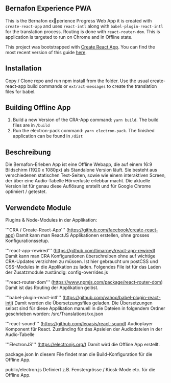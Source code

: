 ## Bernafon Experience PWA

This is the Bernafon experience Progress Web App it is created with `create-react-app` and uses `react-intl` along with `babel-plugin-react-intl` for the translation process.
Routing is done with `react-router-dom`. This is application is targeted to run on Chrome and in Offline state.

This project was bootstrapped with [Create React App](https://github.com/facebookincubator/create-react-app).
You can find the most recent version of this guide [here](https://github.com/facebookincubator/create-react-app/blob/master/packages/react-scripts/template/README.md).

## Installation
Copy / Clone repo and run npm install from the folder. Use the usual create-react-app build commands or `extract-messages` to create the translation files for babel.

## Building Offline App
1. Build a new Version of the CRA-App command: `yarn build`. The build files are in `/build`
2. Run the electron-pack command: `yarn electron-pack`.  The finished application can be found in `/dist`

## Beschreibung
Die Bernafon-Erleben App ist eine Offline Webapp, die auf einem 16:9 Bildschirm (1920 x 1080px) als 
Standalone Version läuft. Sie besteht aus verschiedenen statischen Text-Seiten, sowie wie einem interaktiven Screen, der über eine Audio-Tabelle Hörverluste erlebbar macht. Die aktuelle Version ist für genau diese Auflösung erstellt und für Google Chrome optimiert / getestet.

## Verwendete Module
Plugins & Node-Modules in der Applikation:

'''CRA / Create-React-App''' (https://github.com/facebook/create-react-app) 
Damit kann man ReactJS Applikationen erstellen, ohne grosses Konfigurationssetup. 

'''react-app-rewired''' (https://github.com/timarney/react-app-rewired)
Damit kann man CRA Konfigurationen überschreiben ohne auf wichtige CRA-Updates verzichten zu müssen. 
Ist hier gebraucht um postCSS und CSS-Modules in die Applikation zu laden. Folgendes File ist für das Laden der Zusatzmodule zuständig: config-overrides.js

'''react-router-dom''' (https://www.npmjs.com/package/react-router-dom)
Damit ist das Routing der Applikation gelöst.

'''babel-plugin-react-intl''' (https://github.com/yahoo/babel-plugin-react-intl)
Damit werden die Übersetzungsfiles geladen. Die Übersetzungen selbst sind für diese Applikation manuell in die Dateien in folgendem Ordner geschrieben worden: /src/Translations/xx.json

'''react-sound''' (https://github.com/leoasis/react-sound)
Audioplayer Komponent für React. Zuständing für das Apsielen der Audiodateien in der Audio-Tabelle

'''ElectronJS''' (https://electronjs.org/) 
Damit wird die Offline App erstellt.

package.json
In diesem File findet man die Build-Konfiguration für die Offline App.

public/electron.js
Definiert z.B. Fenstergrösse / Kiosk-Mode etc. für die Offline App. 

